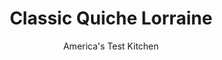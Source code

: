 ---
layout: ../../layouts/MarkdownPostLayout.astro
title: Classic Quiche Lorraine
author: America's Test Kitchen
pubDate: 2023-03-15
description: "With a few simple tricks, making supersavory, creamy quiche is easy."
image_url: https://res.cloudinary.com/hksqkdlah/image/upload/ar_1:1,c_fill,dpr_2.0,f_auto,fl_lossy.progressive.strip_profile,g_faces:auto,q_auto:low,w_344/40183_sfs-cooking-class-quiche-lorraine-16
tags: ["Main Courses","Eggs","Breakfast & Brunch"]
calories: 4158
protein: 14
carbohydrates: 21
fats: 
fiber: 
ingredients: ["1/4 cup, ice water","4 teaspoons, sour cream","1 1/4 cups (6 1/4 ounces), all-purpose flour","1 1/2 teaspoons, sugar","1/2 teaspoon, salt","8 tablespoons, unsalted butter, cut into ¼-inch pieces and frozen for 15 minutes","6 slices, bacon, cut crosswise into ¼-inch pieces","1 , onion, chopped fine","1 1/4 cups, heavy cream","1 tablespoon, cornstarch","5 , large eggs","1/4 teaspoon, salt","1/4 teaspoon, pepper","4 ounces, Gruyere cheese, shredded (1 cup)"]
serves: 8
time: "2½ hours, plus 1 hour refrigerating and 2 hours cooling"
instructions: ["FOR THE CRUST: Combine ice water and sour cream in bowl. Process flour, sugar, and salt in food processor until combined, about 5 seconds. Scatter butter over top and pulse until butter is size of large peas, about 10 pulses. Add sour cream mixture and pulse until dough forms clumps and no dry flour remains, about 12 pulses, scraping down sides of bowl as needed.","Turn out dough onto sheet of plastic wrap and form into 4-inch disk. Wrap tightly in plastic and refrigerate for 1 hour. (Wrapped dough can be refrigerated for up to 2 days or frozen for up to 1 month. If frozen, let dough thaw completely on counter before rolling.)","Adjust oven rack to middle position and heat oven to 350 degrees. Let chilled dough sit on counter to soften slightly, about 10 minutes, before rolling. Roll dough into 12-inch circle on lightly floured counter. Loosely roll dough around rolling pin and gently unroll it onto 9-inch pie plate, letting excess dough hang over edge. Ease dough into plate by gently lifting edge of dough with your hand while pressing into plate bottom with your other hand.","Trim overhang to ½ inch beyond lip of plate. Tuck overhang under itself; folded edge should be flush with edge of plate. Crimp dough evenly around edge of plate using your fingers. Push protruding crimped edge so it slightly overhangs edge of plate. Wrap dough-lined plate loosely in plastic and freeze until dough is firm, about 15 minutes.","Place chilled pie shell on rimmed baking sheet. Line with double layer of parchment paper, covering edges to prevent burning, and fill with pie weights. Bake until edges are light golden brown, about 20 minutes. Remove parchment and weights, rotate plate, and bake until crust bottom dries out and turns light golden brown, 15 to 20 minutes. If crust begins to puff, pierce gently with tip of paring knife. Set aside. (Crust needn't cool completely before adding filling.)","FOR THE FILLING: Meanwhile, cook bacon in 12-inch nonstick skillet over medium heat until crispy, 5 to 7 minutes. Using slotted spoon, transfer bacon to paper towel–lined plate. Pour off all but 1 tablespoon fat from skillet. Add onion to skillet and cook over medium heat, stirring frequently, until softened and lightly browned, 8 to 10 minutes. Set aside to cool slightly.","Whisk ¼ cup cream and cornstarch in large bowl until cornstarch dissolves. Whisk in eggs, salt, pepper, and remaining 1 cup cream until mixture is smooth.","Scatter bacon, onion, and Gruyere evenly over crust. Pour custard mixture over top. Tent quiche with lightly greased aluminum foil. Bake on baking sheet until toothpick inserted in center of quiche comes out clean and center registers 170 degrees, 50 minutes to 1 hour. Transfer to wire rack, discard foil, and let rest until cool to touch, about 2 hours. Slice and serve. (Quiche can be refrigerated for up to 3 days.)"]
nutrition: ["179 mg Potassium","232 mg Phosphorus","192 mg Calcium","1 mg Iron","21 mg Magnesium","389 mg Sodium","1 mg Zinc","41 g Fat","2 mg Niacin (B3)","13 g Monounsaturated","3 g Polyunsaturated","1 mg Vitamin C","1 µg Vitamin D","228 mg Cholesterol","22 g Saturated","34 µg Folic acid","27 µg Folate (food)","3 g Sugars","2 µg Vitamin K","87 g Water","21 g Carbs","85 µg Folate equivalent (total)","14 g Protein","1 mg Vitamin E","343 µg Vitamin A","519 kcal Energy","4158 calories"]
notes: "To prevent the crust from sagging during prebaking, make sure the protruding crimped edge overhangs the edge of the pie plate slightly. Also, use plenty of pie weights (3 to 4 cups). The quiche can be served warm or at room temperature. The test kitchens favorite supermarket bacons are Farmland Thick Sliced Bacon and Plumrose Premium Thick Sliced Bacon."
---